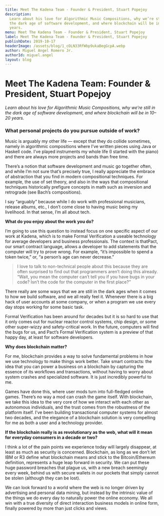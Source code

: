 ```yaml
---
title: Meet The Kadena Team - Founder & President, Stuart Popejoy
description:
  Learn about his love for Algorithmic Music Compositions, why we’re still in
  the dark age of software development, and where blockchain will be in 10–20
  years.
menu: Meet The Kadena Team - Founder & President, Stuart Popejoy
label: Meet The Kadena Team - Founder & President, Stuart Popejoy
publishDate: 2019-10-17
headerImage: /assets/blog/1_cOLN33RfWbp9ukaBegGcpA.webp
author: Miguel Angel Romero Jr.
authorId: miguel.angel
layout: blog
---
```


# Meet The Kadena Team: Founder & President, Stuart Popejoy

_Learn about his love for Algorithmic Music Compositions, why we’re still in the
dark age of software development, and where blockchain will be in 10–20 years._

### What personal projects do you pursue outside of work?

Music is arguably my other life — except that they do collide sometimes, namely
in algorithmic compositions where I’ve written pieces using Java or Haskell
code. I’ve played instruments my whole life (I started with the piano) and there
are always more projects and bands than free time.

There’s a notion that software development and music go together often, and
while I’m not sure that’s precisely true, I really appreciate the embrace of
abstraction that you find in modern compositional techniques. For example, the
use of set theory, and also in the ways that compositional techniques
historically prefigure concepts in math such as inversion and retrograde (see
Bach’s compositions).

I say “arguably” because while I do work with professional musicians, release
albums, etc., I don’t come close to having music being my livelihood. In that
sense, I’m all about tech.

**What do you enjoy about the work you do?**

I’m going to use this question to instead focus on one specific aspect of our
work at Kadena, which is to make Formal Verification a useable technology for
average developers and business professionals. The context is thatPact, our
smart contract language, allows a developer to add statements that the computer
will try to prove wrong. For example, “it’s impossible to spend a token twice,”
or, “a person’s age can never decrease.”

> I love to talk to non-technical people about this because they are often
> surprised to find out that programmers aren’t doing this already. “Wait, you
> mean the computer can’t tell you if you have bugs in your code? Isn’t the code
> for the computer in the first place?”

There really are some ways that we are still in the dark ages when it comes to
how we build software, and we all really feel it. Whenever there is a big hack
of user accounts at some company, or when a program we use every day stops
working for some basic task.

Formal Verification has been around for decades but it is so hard to use that it
only comes out for nuclear reactor control systems, chip design, or some other
super-wizzy and safety-critical work. In the future, computers will find the
bugs for us, and Pact’s Formal Verification system is a preview of that happy
day, at least for software developers.

**Why does blockchain matter?**

For me, blockchain provides a way to solve fundamental problems in how we use
technology to make things work better. Take smart contracts: the idea that you
can power a business on a blockchain by capturing the essence of its workflows
and transactions, without having to worry about system crashes and specialized
software. It is just incredibly powerful to me.

Games have done this, where user mods turn into full-fledged online games.
There’s no way a mod can crash the game itself. With blockchain, we take this
idea to the very core of how we interact with each other as autonomous
individuals, and the trust comes from the robustness of the platform itself.
I’ve been building transactional computer systems for almost two decades, and
the elegance of a blockchain solution is very compelling for me as both a user
and a technology provider.

**If the blockchain really is as revolutionary as the web, what will it mean for
everyday consumers in a decade or two?**

I think a lot of the pain points we experience today will largely disappear, at
least as much as security is concerned. Blockchain, as long as we don’t let IBM
or R3 define what blockchain means and stick to the Bitcoin/Ethereum definition,
represents a huge leap forward in security. We can put these huge password
breaches that plague us, with a new breach seemingly every week, behind us with
secure wallets in our pockets that simply cannot be stolen (although they can be
lost).

We can look forward to a world where the web is no longer driven by advertising
and personal data mining, but instead by the intrinsic value of the things we do
every day to naturally power the online economy. We all win with a true
diversity of direct interaction business models in online form, finally powered
by more than just clicks and views.
